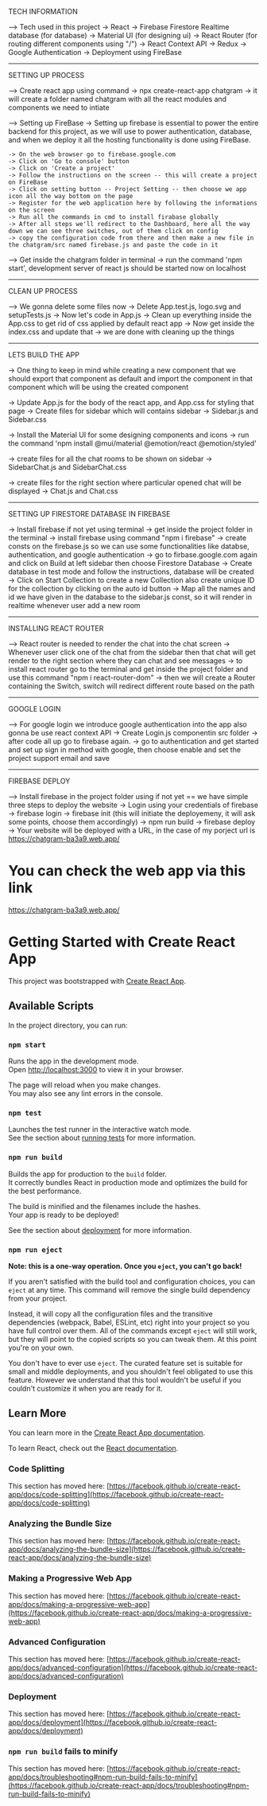 TECH INFORMATION

--> Tech used in this project
    -> React
    -> Firebase Firestore Realtime database (for database)
    -> Material UI (for designing ui)
    -> React Router (for routing different components using "/")
    -> React Context API
    -> Redux
    -> Google Authentication
    -> Deployment using FireBase

----------------------------------------------------------------------------------------------------------------------------------------------------------------------------------------------------------

SETTING UP PROCESS

--> Create react app using command
    -> npx create-react-app chatgram
    -> it will create a folder named chatgram with all the react modules and components we need to intiate

--> Setting up FireBase
    -> Setting up firebase is essential to power the entire backend for this project, as we will use to power authentication, database, and when we deploy it all the hosting functionality is done using FireBase.

    -> On the web browser go to firebase.google.com
    -> Click on 'Go to console' button
    -> Click on 'Create a project'
    -> Follow the instructions on the screen -- this will create a project on FireBase
    -> Click on setting button -- Project Setting -- then choose we app icon all the way bottom on the page
    -> Register for the web application here by following the informations on the screen
    -> Run all the commands in cmd to install firabase globally
    -> After all steps we'll redirect to the Dashboard, here all the way down we can see three switches, out of them click on config
    -> copy the configuration code from there and then make a new file in the chatgram/src named firebase.js and paste the code in it

--> Get inside the chatgram folder in terminal
    -> run the command 'npm start', development server of react js should be started now on localhost

----------------------------------------------------------------------------------------------------------------------------------------------------------------------------------------------------------

CLEAN UP PROCESS

--> We gonna delete some files now
    -> Delete App.test.js, logo.svg and setupTests.js
    -> Now let's code in App.js
    -> Clean up everything inside the App.css to get rid of css applied by default react app
    -> Now get inside the index.css and update that
    -> we are done with cleaning up the things

----------------------------------------------------------------------------------------------------------------------------------------------------------------------------------------------------------

LETS BUILD THE APP

-> One thing to keep in mind while creating a new component that we should export that component as default and import the component in that component which will be using the created component

-> Update App.js for the body of the react app, and App.css for styling that page
-> Create files for sidebar which will contains sidebar
    -> Sidebar.js and Sidebar.css

-> Install the Material UI for some designing components and icons
    -> run the command 'npm install @mui/material @emotion/react @emotion/styled'

-> create files for all the chat rooms to be shown on sidebar
    -> SidebarChat.js and SidebarChat.css

-> create files for the right section where particular opened chat will be displayed
    -> Chat.js and Chat.css

----------------------------------------------------------------------------------------------------------------------------------------------------------------------------------------------------------

SETTING UP FIRESTORE DATABASE IN FIREBASE

-> Install firebase if not yet using terminal
    -> get inside the project folder in the terminal
    -> install firebase using command "npm i firebase"
    -> create consts on the firebase.js so we can use some functionalities like databse, authentication, and google authentication
    -> go to firbase.google.com again and click on Build at left sidebar then choose Firestore Database
    -> Create database in test mode and follow the instructions, database will be created
    -> Click on Start Collection to create a new Collection also create unique ID for the collection by clicking on the auto id button
    -> Map all the names and id we have given in the database to the sidebar.js const, so it will render in realtime whenever user add a new room

----------------------------------------------------------------------------------------------------------------------------------------------------------------------------------------------------------

INSTALLING REACT ROUTER

--> React router is needed to render the chat into the chat screen
    -> Whenever user click one of the chat from the sidebar then that chat will get render to the right section where they can chat and see messages
    -> to install react router go to the terminal and get inside the project folder and use this command "npm i react-router-dom"
    -> then we will create a Router containing the Switch, switch will redirect different route based on the path
    
----------------------------------------------------------------------------------------------------------------------------------------------------------------------------------------------------------

GOOGLE LOGIN

--> For google login we introduce google authentication into the app also gonna be use react context API
    -> Create Login.js componentin src folder
    -> after code all up go to firebase again.
    -> go to authentication and get started and set up sign in method with google, then choose enable and set the project support email and save

----------------------------------------------------------------------------------------------------------------------------------------------------------------------------------------------------------

FIREBASE DEPLOY

--> Install firebase in the project folder using if not yet
  == we have simple three steps to deploy the website
  -> Login using your credentials of firebase
    -> firebase login
    -> firebase init (this will initiate the deployemeny, it will ask some points, choose them accordingly)
    -> npm run build
    -> firebase deploy
  -> Your website will be deployed with a URL, in the case of my porject url is https://chatgram-ba3a9.web.app/
    

# You can check the web app via this link
https://chatgram-ba3a9.web.app/


# Getting Started with Create React App

This project was bootstrapped with [Create React App](https://github.com/facebook/create-react-app).

## Available Scripts

In the project directory, you can run:

### `npm start`

Runs the app in the development mode.\
Open [http://localhost:3000](http://localhost:3000) to view it in your browser.

The page will reload when you make changes.\
You may also see any lint errors in the console.

### `npm test`

Launches the test runner in the interactive watch mode.\
See the section about [running tests](https://facebook.github.io/create-react-app/docs/running-tests) for more information.

### `npm run build`

Builds the app for production to the `build` folder.\
It correctly bundles React in production mode and optimizes the build for the best performance.

The build is minified and the filenames include the hashes.\
Your app is ready to be deployed!

See the section about [deployment](https://facebook.github.io/create-react-app/docs/deployment) for more information.

### `npm run eject`

**Note: this is a one-way operation. Once you `eject`, you can't go back!**

If you aren't satisfied with the build tool and configuration choices, you can `eject` at any time. This command will remove the single build dependency from your project.

Instead, it will copy all the configuration files and the transitive dependencies (webpack, Babel, ESLint, etc) right into your project so you have full control over them. All of the commands except `eject` will still work, but they will point to the copied scripts so you can tweak them. At this point you're on your own.

You don't have to ever use `eject`. The curated feature set is suitable for small and middle deployments, and you shouldn't feel obligated to use this feature. However we understand that this tool wouldn't be useful if you couldn't customize it when you are ready for it.

## Learn More

You can learn more in the [Create React App documentation](https://facebook.github.io/create-react-app/docs/getting-started).

To learn React, check out the [React documentation](https://reactjs.org/).

### Code Splitting

This section has moved here: [https://facebook.github.io/create-react-app/docs/code-splitting](https://facebook.github.io/create-react-app/docs/code-splitting)

### Analyzing the Bundle Size

This section has moved here: [https://facebook.github.io/create-react-app/docs/analyzing-the-bundle-size](https://facebook.github.io/create-react-app/docs/analyzing-the-bundle-size)

### Making a Progressive Web App

This section has moved here: [https://facebook.github.io/create-react-app/docs/making-a-progressive-web-app](https://facebook.github.io/create-react-app/docs/making-a-progressive-web-app)

### Advanced Configuration

This section has moved here: [https://facebook.github.io/create-react-app/docs/advanced-configuration](https://facebook.github.io/create-react-app/docs/advanced-configuration)

### Deployment

This section has moved here: [https://facebook.github.io/create-react-app/docs/deployment](https://facebook.github.io/create-react-app/docs/deployment)

### `npm run build` fails to minify

This section has moved here: [https://facebook.github.io/create-react-app/docs/troubleshooting#npm-run-build-fails-to-minify](https://facebook.github.io/create-react-app/docs/troubleshooting#npm-run-build-fails-to-minify)
